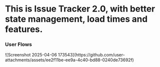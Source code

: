 <h1>This is Issue Tracker 2.0, with better state management, load times and features.</h1>
<h3>User Flows</h3>
![Screenshot 2025-04-06 173543](https://github.com/user-attachments/assets/ee2f11be-ee9a-4c40-bd88-0240de73692f)
